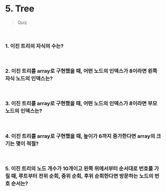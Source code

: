 # 5. Tree

> Quiz

<br>

### 1. 이진 트리의 자식의 수는?

<br>

### 2. 이진 트리를 array로 구현했을 때, 어떤 노드의 인덱스가 8이라면 왼쪽 자식 노드의 인덱스는?

<br>

### 3. 이진 트리를 array로 구현했을 때, 어떤 노드의 인덱스가 8이라면 부모 노드의 인덱스는?

<br>

### 4. 이진 트리를 array로 구현했을 때, 높이가 6까지 증가한다면 array의 크기는 몇이 적절?

<br>

### 5. 이진 트리의 노드 개수가 10개이고 왼쪽 위에서부터 순서대로 번호를 가질 때, 루트부터 전위 순회, 중위 순회, 후위 순회한다면 방문하는 노드의 번호 순서는?

